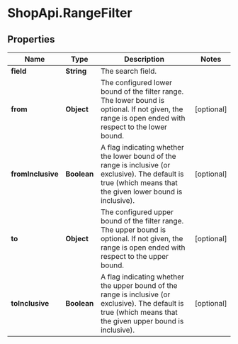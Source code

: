 # ShopApi.RangeFilter

## Properties
Name | Type | Description | Notes
------------ | ------------- | ------------- | -------------
**field** | **String** | The search field. | 
**from** | **Object** | The configured lower bound of the filter range. The lower bound is optional. If not given, the range is  open ended with respect to the lower bound. | [optional] 
**fromInclusive** | **Boolean** | A flag indicating whether the lower bound of the range is inclusive (or exclusive). The default is true (which means that the given  lower bound is inclusive). | [optional] 
**to** | **Object** | The configured upper bound of the filter range. The upper bound is optional. If not given, the range is  open ended with respect to the upper bound. | [optional] 
**toInclusive** | **Boolean** | A flag indicating whether the upper bound of the range is inclusive (or exclusive). The default is true (which means that the given  upper bound is inclusive). | [optional] 


